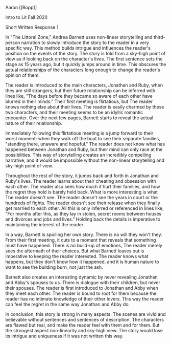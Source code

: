 Aaron [[Bopp]]

Intro to Lit Fall 2020

Short Written Response 1

In \"The Littoral Zone,\" Andrea Barnett uses non-linear storytelling and third-person narration to slowly introduce the story to the reader in a very specific way. This method builds intrigue and influences the reader\'s position on the events of the story. The story is told from a sky-high point of view as if looking back on the character\'s lives. The first sentence sets the stage as 15 years ago, but it quickly jumps around in time. This obscures the actual relationships of the characters long enough to change the reader\'s opinion of them.

The reader is introduced to the main characters, Jonathan and Ruby, when they are still strangers, but their future relationship can be inferred with lines like, \"The days before they became so aware of each other have blurred in their minds.\" Their first meeting is flirtatious, but The reader knows nothing else about their lives. The reader is easily charmed by these two characters, and their meeting seems to be an idyllic romantic encounter. Over the next few pages, Barnett starts to reveal the actual nature of their relationship.

Immediately following this flirtatious meeting is a jump forward to their worst moment: when they walk off the boat to see their separate families, \"standing there, unaware and hopeful.\" The reader does not know what has happened between Jonathan and Ruby, but their mind can only race at the possibilities. This way of storytelling creates an incredibly compelling narrative, and it would be impossible without the non-linear storytelling and sky-high point of view.

Throughout the rest of the story, it jumps back and forth in Jonathan and Ruby\'s lives. The reader learns about their cheating and obsession with each other. The reader also sees how much it hurt their families, and how the regret they hold is barely held back. What is more interesting is what The reader doesn\'t see. The reader doesn\'t see the years in court or the hundreds of fights. The reader doesn\'t see their release when they finally get married to each other. All this is only inferred or referenced in lines like, \"For months after this, as they lay in stolen, secret rooms between houses and divorces and jobs and lives.\" Holding back the details is imperative to maintaining the interest of the reader.

In a way, Barnett is spoiling her own story. There is no will they won\'t they. From their first meeting, it cuts to a moment that reveals that something must have happened. There is no build-up of emotions, The reader merely sees the aftermath of their choices. But what Barnett leaves out is imperative to keeping the reader interested. The reader knows what happens, but they don\'t know how it happened, and it is human nature to want to see the building burn, not just the ash.

Barnett also creates an interesting dynamic by never revealing Jonathan and Abby\'s spouses to us. There is dialogue with their children, but never their spouses. The reader is first introduced to Jonathan and Abby when they meet each other. The reader is bound to root for them because the reader has no intimate knowledge of their other lovers. This way the reader can feel the regret in the same way Jonathan and Abby do.

In conclusion, this story is strong in many aspects. The scenes are vivid and believable without sentences and sentences of description. The characters are flawed but real, and make the reader feel with them and for them. But the strongest aspect non-linearity and sky-high view. The story would lose its intrigue and uniqueness if it was not written this way.
